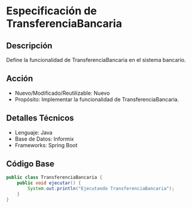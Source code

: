 
# Especificación de TransferenciaBancaria

## Descripción
Define la funcionalidad de TransferenciaBancaria en el sistema bancario.

## Acción
- Nuevo/Modificado/Reutilizable: Nuevo
- Propósito: Implementar la funcionalidad de TransferenciaBancaria.

## Detalles Técnicos
- Lenguaje: Java
- Base de Datos: Informix
- Frameworks: Spring Boot

## Código Base
```java
public class TransferenciaBancaria {
    public void ejecutar() {
        System.out.println("Ejecutando TransferenciaBancaria");
    }
}
```
